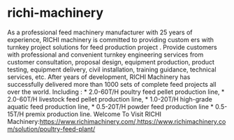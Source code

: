 # richi-machinery
As a professional feed machinery manufacturer with 25 years of experience, RICHI machinery is committed to providing custom ers with turnkey project solutions for feed production project . Provide customers with professional and convenient turnkey  engineering services from customer consultation, proposal design, equipment production, product testing, equipment delivery,  civil installation, training guidance, technical services, etc. After years of development, RICHI Machinery has successfully delivered more than 1000 sets of complete feed projects all over the  world. Including : * 2.0-60T/H poultry feed pellet production line, * 2.0-60T/H livestock feed pellet production line,  * 1.0-20T/H high-grade aquatic feed production line,  * 0.5-20T/H powder feed production line * 0.5-15T/H premix production line. Welcome To Visit RICHI Machinery:https://www.richimachinery.com/,https://www.richimachinery.com/solution/poultry-feed-plant/
